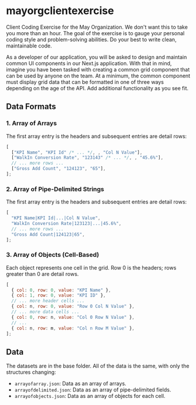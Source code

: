 # mayorgclientexercise

Client Coding Exercise for the May Organization. We don't want this to take you more than an hour.
The goal of the exercise is to gauge your personal coding style and problem-solving abilities.
Do your best to write clean, maintainable code.

As a developer of our application, you will be asked to design and maintain common UI components in our Next.js application.
With that in mind, imagine you have been tasked with creating a common grid component that can be used by anyone on the team.
At a minimum, the common component must display grid data that can be formatted in one of three ways depending on the age of the API.
Add additional functionality as you see fit.

## Data Formats

### 1. Array of Arrays

The first array entry is the headers and subsequent entries are detail rows:

```js
[
  ["KPI Name", "KPI Id" /* ... */, , "Col N Value"],
  ["WalkIn Conversion Rate", "123143" /* ... */, , "45.6%"],
  // ... more rows ...
  ["Gross Add Count", "124123", "65"],
];
```

### 2. Array of Pipe-Delimited Strings

The first array entry is the headers and subsequent entries are detail rows:

```js
[
  "KPI Name|KPI Id|...|Col N Value",
  "WalkIn Conversion Rate|123123|...|45.6%",
  // ... more rows ...
  "Gross Add Count|124123|65",
];
```

### 3. Array of Objects (Cell-Based)

Each object represents one cell in the grid. Row 0 is the headers; rows greater than 0 are detail rows.

```js
[
  { col: 0, row: 0, value: "KPI Name" },
  { col: 1, row: 0, value: "KPI ID" },
  // ... more header cells ...
  { col: n, row: 0, value: "Row 0 Col N Value" },
  // ... more data cells ...
  { col: 0, row: n, value: "Col 0 Row N Value" },
  // ...
  { col: n, row: m, value: "Col n Row M Value" },
];
```

## Data

The datasets are in the base folder. All of the data is the same, with only the structures changing:

- `arrayofarray.json`: Data as an array of arrays.
- `arrayofdelimited.json`: Data as an array of pipe-delimited fields.
- `arrayofobjects.json`: Data as an array of objects for each cell.
